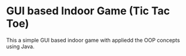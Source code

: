 # GUI based Indoor Game (Tic Tac Toe)

This a simple GUI based indoor game with appliedd the OOP concepts using Java.

